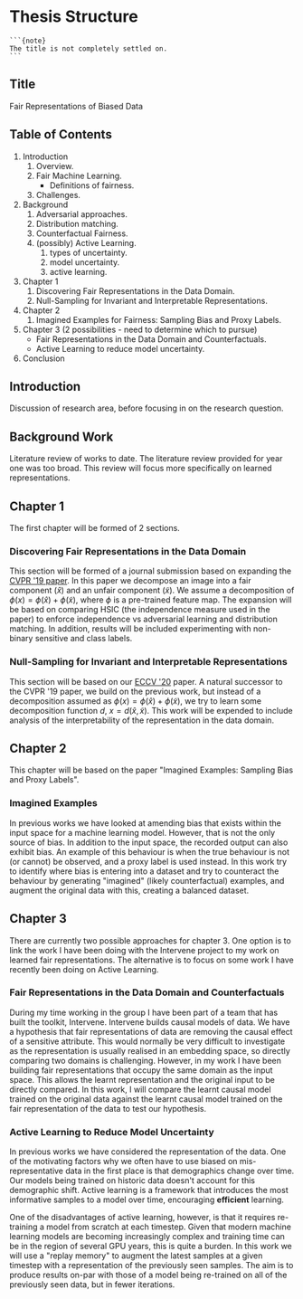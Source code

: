 # Thesis Structure

````{margin}
```{note}
The title is not completely settled on. 
```
````
## Title
Fair Representations of Biased Data

## Table of Contents
1. Introduction
    1. Overview.
    2. Fair Machine Learning.
        - Definitions of fairness.
    3. Challenges.
2. Background
    1. Adversarial approaches.
    2. Distribution matching.
    3. Counterfactual Fairness.
    4. (possibly) Active Learning.
        1. types of uncertainty.
        2. model uncertainty.
        3. active learning.
3. Chapter 1
    1. Discovering Fair Representations in the Data Domain.
    2. Null-Sampling for Invariant and Interpretable Representations.
4. Chapter 2
    1. Imagined Examples for Fairness: Sampling Bias and Proxy Labels.
5. Chapter 3 (2 possibilities - need to determine which to pursue)
    - Fair Representations in the Data Domain and Counterfactuals.
    - Active Learning to reduce model uncertainty.
6. Conclusion

## Introduction
Discussion of research area, before focusing in on the research question.

## Background Work
Literature review of works to date. 
The literature review provided for year one was too broad.
This review will focus more specifically on learned representations.

## Chapter 1

The first chapter will be formed of 2 sections.

### Discovering Fair Representations in the Data Domain
This section will be formed of a journal submission based on expanding the [CVPR '19 paper](../../09_appendix/publications/dfritdd.md).
In this paper we decompose an image into a fair component ($\hat{x}$) and an unfair component ($\tilde{x}$).
We assume a decomposition of $\phi(x) = \phi(\hat{x}) + \phi(\tilde{x})$, where $\phi$ is a pre-trained feature map.
The expansion will be based on comparing HSIC (the independence measure used in the paper) to enforce independence vs 
adversarial learning and distribution matching.
In addition, results will be included experimenting with non-binary sensitive and class labels.

### Null-Sampling for Invariant and Interpretable Representations
This section will be based on our [ECCV '20](../../09_appendix/publications/nosinn.md) paper.
A natural successor to the CVPR '19 paper, we build on the previous work, but instead of a decomposition assumed as 
$\phi(x) = \phi(\hat{x}) + \phi(\tilde{x})$, we try to learn some decomposition function $d$, $x=d(\hat{x}, \tilde{x})$.
This work will be expended to include analysis of the interpretability of the representation in the data domain.  

## Chapter 2

This chapter will be based on the paper "Imagined Examples: Sampling Bias and Proxy Labels".
 
### Imagined Examples 
In previous works we have looked at amending bias that exists within the input space for a machine learning model.
However, that is not the only source of bias.
In addition to the input space, the recorded output can also exhibit bias.
An example of this behaviour is when the true behaviour is not (or cannot) be observed, and a proxy label is used instead.
In this work try to identify where bias is entering into a dataset and try to counteract the behaviour by generating
"imagined" (likely counterfactual) examples, and augment the original data with this, creating a balanced dataset.

## Chapter 3

There are currently two possible approaches for chapter 3.
One option is to link the work I have been doing with the Intervene project to my work on learned fair representations.
The alternative is to focus on some work I have recently been doing on Active Learning.

### Fair Representations in the Data Domain and Counterfactuals 
During my time working in the group I have been part of a team that has built the toolkit, Intervene.
Intervene builds causal models of data.
We have a hypothesis that fair representations of data are removing the causal effect of a sensitive attribute.
This would normally be very difficult to investigate as the representation is usually realised in an embedding space, so 
directly comparing two domains is challenging. 
However, in my work I have been building fair representations that occupy the same domain as the input space.
This allows the learnt representation and the original input to be directly compared.
In this work, I will compare the learnt causal model trained on the original data against the learnt causal model trained
on the fair representation of the data to test our hypothesis.

### Active Learning to Reduce Model Uncertainty
In previous works we have considered the representation of the data.
One of the motivating factors why we often have to use biased on mis-representative data in the first place is that 
demographics change over time.
Our models being trained on historic data doesn't account for this demographic shift.
Active learning is a framework that introduces the most informative samples to a model over time, encouraging __efficient__
learning.

One of the disadvantages of active learning, however, is that it requires re-training a model from scratch at each timestep.
Given that modern machine learning models are becoming increasingly complex and training time can be in the region of several GPU years,
this is quite a burden.
In this work we will use a "replay memory" to augment the latest samples at a given timestep with a representation of the 
previously seen samples.
The aim is to produce results on-par with those of a model being re-trained on all of the previously seen data, but in fewer iterations.  
